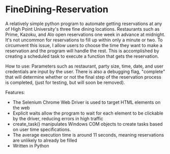 # FineDining-Reservation
A relatively simple python program to automate getting reservations at any of High Point University's three fine dining locations. Restaurants such as Prime, Kazoku, and Alo open reservations one week in advance at midnight. It's not uncommon for reservations to fill up within only a minute or two. To circumvent this issue, I allow users to choose the time they want to make a reservation and the program will handle the rest. This is accomplished by creating a scheduled task to execute a function that gets the reservation.

How to use:
Parameters such as restaurant, party size, time, date, and user credentials are input by the user. There is also a debugging flag, "complete" that will determine whether or not the final step of the reservation process is completed, (just for testing, but will soon be removed).

Features:
   * The Selenium Chrome Web Driver is used to target HTML elements on the web
   * Explicit waits allow the program to wait for each element to be clickable by the driver, reducing errors in high traffic
   * create_task() manipulates Windows COM objects to create tasks based on user time specifications.
   * The average execution time is around 11 seconds, meaning reservations are unlikely to already be filled
   * Written in Python


